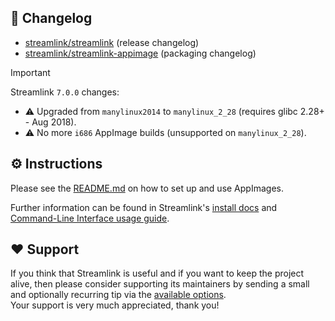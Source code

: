 ## 📝 Changelog

- [streamlink/streamlink](https://github.com/streamlink/streamlink/releases) (release changelog)
- [streamlink/streamlink-appimage](https://github.com/streamlink/streamlink-appimage/blob/master/CHANGELOG.md) (packaging changelog)

> [!IMPORTANT]  
> Streamlink `7.0.0` changes:
> - ⚠️ Upgraded from `manylinux2014` to `manylinux_2_28` (requires glibc 2.28+ - Aug 2018).
> - ⚠️ No more `i686` AppImage builds (unsupported on `manylinux_2_28`).

## ⚙️ Instructions

Please see the [README.md](https://github.com/streamlink/streamlink-appimage#how-to) on how to set up and use AppImages.

Further information can be found in Streamlink's [install docs](https://streamlink.github.io/install.html) and [Command-Line Interface usage guide](https://streamlink.github.io/cli.html).

## ❤️ Support

If you think that Streamlink is useful and if you want to keep the project alive, then please consider supporting its maintainers by sending a small and optionally recurring tip via the [available options](https://streamlink.github.io/support.html).  
Your support is very much appreciated, thank you!
